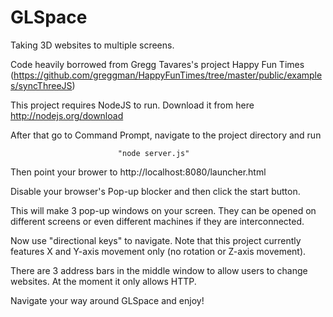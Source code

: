 GLSpace
=======

Taking 3D websites to multiple screens.

Code heavily borrowed from Gregg Tavares's project Happy Fun Times  (https://github.com/greggman/HappyFunTimes/tree/master/public/examples/syncThreeJS)


This project requires NodeJS to run. Download it from here http://nodejs.org/download

After that go to Command Prompt, navigate to the project directory and run

							"node server.js"

Then point your brower to http://localhost:8080/launcher.html

Disable your browser's Pop-up blocker and then click the start button.


This will make 3 pop-up windows on your screen. They can be opened on different screens or even different machines if they are interconnected.


Now use "directional keys" to navigate. Note that this project currently features X and Y-axis movement only (no rotation or Z-axis movement).


There are 3 address bars in the middle window to allow users to change websites. At the moment it only allows HTTP.


Navigate your way around GLSpace and enjoy!
